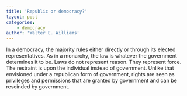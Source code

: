 ```yaml
---
title: 'Republic or democracy?'
layout: post
categories:
    - democracy
author: 'Walter E. Williams'
---
```


In a democracy, the majority rules either directly or through its elected representatives. As in a monarchy, the law is whatever the government determines it to be. Laws do not represent reason. They represent force. The restraint is upon the individual instead of government. Unlike that envisioned under a republican form of government, rights are seen as privileges and permissions that are granted by government and can be rescinded by government.